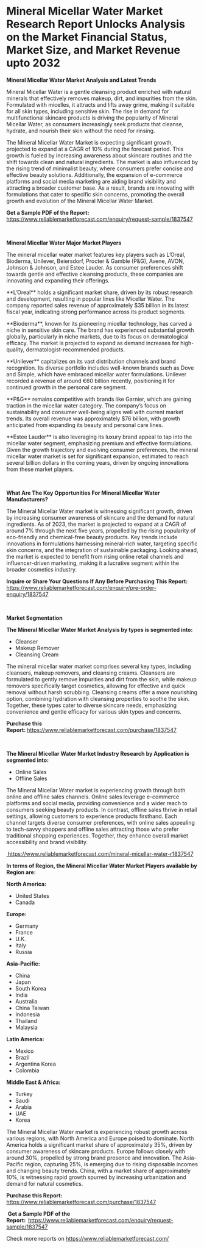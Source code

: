 <p><h1>Mineral Micellar Water Market Research Report Unlocks Analysis on the Market Financial Status, Market Size, and Market Revenue upto 2032</h1></p><p><strong>Mineral Micellar Water Market Analysis and Latest Trends</strong></p>
<p><p>Mineral Micellar Water is a gentle cleansing product enriched with natural minerals that effectively removes makeup, dirt, and impurities from the skin. Formulated with micelles, it attracts and lifts away grime, making it suitable for all skin types, including sensitive skin. The rise in demand for multifunctional skincare products is driving the popularity of Mineral Micellar Water, as consumers increasingly seek products that cleanse, hydrate, and nourish their skin without the need for rinsing.</p><p>The Mineral Micellar Water Market is expecting significant growth, projected to expand at a CAGR of 10% during the forecast period. This growth is fueled by increasing awareness about skincare routines and the shift towards clean and natural ingredients. The market is also influenced by the rising trend of minimalist beauty, where consumers prefer concise and effective beauty solutions. Additionally, the expansion of e-commerce platforms and social media marketing are aiding brand visibility and attracting a broader customer base. As a result, brands are innovating with formulations that cater to specific skin concerns, promoting the overall growth and evolution of the Mineral Micellar Water Market.</p></p>
<p><strong>Get a Sample PDF of the Report:&nbsp;</strong> <a href="https://www.reliablemarketforecast.com/enquiry/request-sample/1837547?utm_campaign=3069&utm_medium=2&utm_source=Github&utm_content=ia&utm_term=05042025&utm_id=mineral-micellar-water">https://www.reliablemarketforecast.com/enquiry/request-sample/1837547</a></p>
<p>&nbsp;</p>
<p><strong>Mineral Micellar Water Major Market Players</strong></p>
<p><p>The mineral micellar water market features key players such as L’Oreal, Bioderma, Unilever, Beiersdorf, Procter & Gamble (P&G), Avene, AVON, Johnson & Johnson, and Estee Lauder. As consumer preferences shift towards gentle and effective cleansing products, these companies are innovating and expanding their offerings.</p><p>**L’Oreal** holds a significant market share, driven by its robust research and development, resulting in popular lines like Micellar Water. The company reported sales revenue of approximately $35 billion in its latest fiscal year, indicating strong performance across its product segments.</p><p>**Bioderma**, known for its pioneering micellar technology, has carved a niche in sensitive skin care. The brand has experienced substantial growth globally, particularly in niche markets, due to its focus on dermatological efficacy. The market is projected to expand as demand increases for high-quality, dermatologist-recommended products.</p><p>**Unilever** capitalizes on its vast distribution channels and brand recognition. Its diverse portfolio includes well-known brands such as Dove and Simple, which have embraced micellar water formulations. Unilever recorded a revenue of around €60 billion recently, positioning it for continued growth in the personal care segment.</p><p>**P&G** remains competitive with brands like Garnier, which are gaining traction in the micellar water category. The company’s focus on sustainability and consumer well-being aligns well with current market trends. Its overall revenue was approximately $76 billion, with growth anticipated from expanding its beauty and personal care lines.</p><p>**Estee Lauder** is also leveraging its luxury brand appeal to tap into the micellar water segment, emphasizing premium and effective formulations. Given the growth trajectory and evolving consumer preferences, the mineral micellar water market is set for significant expansion, estimated to reach several billion dollars in the coming years, driven by ongoing innovations from these market players.</p></p>
<p>&nbsp;</p>
<p><strong>What Are The Key Opportunities For Mineral Micellar Water Manufacturers?</strong></p>
<p><p>The Mineral Micellar Water market is witnessing significant growth, driven by increasing consumer awareness of skincare and the demand for natural ingredients. As of 2023, the market is projected to expand at a CAGR of around 7% through the next five years, propelled by the rising popularity of eco-friendly and chemical-free beauty products. Key trends include innovations in formulations harnessing mineral-rich water, targeting specific skin concerns, and the integration of sustainable packaging. Looking ahead, the market is expected to benefit from rising online retail channels and influencer-driven marketing, making it a lucrative segment within the broader cosmetics industry.</p></p>
<p><strong>Inquire or Share Your Questions If Any Before Purchasing This Report:</strong> <a href="https://www.reliablemarketforecast.com/enquiry/pre-order-enquiry/1837547?utm_campaign=3069&utm_medium=2&utm_source=Github&utm_content=ia&utm_term=05042025&utm_id=mineral-micellar-water">https://www.reliablemarketforecast.com/enquiry/pre-order-enquiry/1837547</a></p>
<p>&nbsp;</p>
<p><strong>Market Segmentation</strong></p>
<p><strong>The Mineral Micellar Water Market Analysis by types is segmented into:</strong></p>
<p><ul><li>Cleanser</li><li>Makeup Remover</li><li>Cleansing Cream</li></ul></p>
<p><p>The mineral micellar water market comprises several key types, including cleansers, makeup removers, and cleansing creams. Cleansers are formulated to gently remove impurities and dirt from the skin, while makeup removers specifically target cosmetics, allowing for effective and quick removal without harsh scrubbing. Cleansing creams offer a more nourishing option, combining hydration with cleansing properties to soothe the skin. Together, these types cater to diverse skincare needs, emphasizing convenience and gentle efficacy for various skin types and concerns.</p></p>
<p><strong>Purchase this Report:&nbsp;</strong><a href="https://www.reliablemarketforecast.com/purchase/1837547?utm_campaign=3069&utm_medium=2&utm_source=Github&utm_content=ia&utm_term=05042025&utm_id=mineral-micellar-water">https://www.reliablemarketforecast.com/purchase/1837547</a></p>
<p>&nbsp;</p>
<p><strong>The Mineral Micellar Water Market Industry Research by Application is segmented into:</strong></p>
<p><ul><li>Online Sales</li><li>Offline Sales</li></ul></p>
<p><p>The Mineral Micellar Water market is experiencing growth through both online and offline sales channels. Online sales leverage e-commerce platforms and social media, providing convenience and a wider reach to consumers seeking beauty products. In contrast, offline sales thrive in retail settings, allowing customers to experience products firsthand. Each channel targets diverse consumer preferences, with online sales appealing to tech-savvy shoppers and offline sales attracting those who prefer traditional shopping experiences. Together, they enhance overall market accessibility and brand visibility.</p></p>
<p><a href="https://www.reliablemarketforecast.com/mineral-micellar-water-r1837547?utm_campaign=3069&utm_medium=2&utm_source=Github&utm_content=ia&utm_term=05042025&utm_id=mineral-micellar-water">&nbsp;https://www.reliablemarketforecast.com/mineral-micellar-water-r1837547</a></p>
<p><strong>In terms of Region, the Mineral Micellar Water Market Players available by Region are:</strong></p>
<p>
    <p> <strong> North America: </strong>
        <ul>
            <li>United States</li>
            <li>Canada</li>
        </ul>
        </p> 
    <p> <strong> Europe: </strong>
        <ul>
            <li>Germany</li>
            <li>France</li>
            <li>U.K.</li>
            <li>Italy</li>
            <li>Russia</li>
        </ul>
        </p> 
    <p> <strong> Asia-Pacific: </strong>
        <ul>
            <li>China</li>
            <li>Japan</li>
            <li>South Korea</li>
            <li>India</li>
            <li>Australia</li>
            <li>China Taiwan</li>
            <li>Indonesia</li>
            <li>Thailand</li>
            <li>Malaysia</li>
        </ul>
        </p> 
    <p> <strong> Latin America: </strong>
        <ul>
            <li>Mexico</li>
            <li>Brazil</li>
            <li>Argentina Korea</li>
            <li>Colombia</li>
        </ul>
        </p> 
    <p> <strong> Middle East & Africa: </strong>
        <ul>
            <li>Turkey</li>
            <li>Saudi</li>
            <li>Arabia</li>
            <li>UAE</li>
            <li>Korea</li>
        </ul>
    </p>
    </p>
<p><p>The Mineral Micellar Water market is experiencing robust growth across various regions, with North America and Europe poised to dominate. North America holds a significant market share of approximately 35%, driven by consumer awareness of skincare products. Europe follows closely with around 30%, propelled by strong brand presence and innovation. The Asia-Pacific region, capturing 25%, is emerging due to rising disposable incomes and changing beauty trends. China, with a market share of approximately 10%, is witnessing rapid growth spurred by increasing urbanization and demand for natural cosmetics.</p></p>
<p><strong>Purchase this Report: </strong><a href="https://www.reliablemarketforecast.com/purchase/1837547?utm_campaign=3069&utm_medium=2&utm_source=Github&utm_content=ia&utm_term=05042025&utm_id=mineral-micellar-water">https://www.reliablemarketforecast.com/purchase/1837547</a></p>
<p>&nbsp;<strong>Get a Sample PDF of the Report:&nbsp;&nbsp;</strong><a href="https://www.reliablemarketforecast.com/enquiry/request-sample/1837547?utm_campaign=3069&utm_medium=2&utm_source=Github&utm_content=ia&utm_term=05042025&utm_id=mineral-micellar-water">https://www.reliablemarketforecast.com/enquiry/request-sample/1837547</a></p>
<p><strong></strong></p>
<p>Check more reports on <a href="https://www.reliablemarketforecast.com/?utm_campaign=3069&utm_medium=2&utm_source=Github&utm_content=ia&utm_term=05042025&utm_id=mineral-micellar-water">https://www.reliablemarketforecast.com/</a></p>